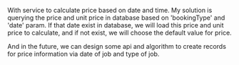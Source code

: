 With service to calculate price based on date and time.
My solution is querying the price and unit price in database based on 'bookingType' and 'date' param.
If that date exist in database, we will load this price and unit price to calculate, and if not exist, we will choose the default value for price.

And in the future, we can design some api and algorithm to create records for price information via date of job and type of job.